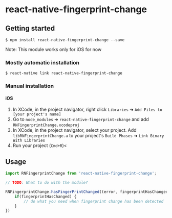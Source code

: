 
# react-native-fingerprint-change

## Getting started

`$ npm install react-native-fingerprint-change --save`

Note: This module works only for iOS for now
### Mostly automatic installation

`$ react-native link react-native-fingerprint-change`

### Manual installation


#### iOS

1. In XCode, in the project navigator, right click `Libraries` ➜ `Add Files to [your project's name]`
2. Go to `node_modules` ➜ `react-native-fingerprint-change` and add `RNFingerprintChange.xcodeproj`
3. In XCode, in the project navigator, select your project. Add `libRNFingerprintChange.a` to your project's `Build Phases` ➜ `Link Binary With Libraries`
4. Run your project (`Cmd+R`)<


## Usage
```javascript
import RNFingerprintChange from 'react-native-fingerprint-change';

// TODO: What to do with the module?

RNFingerprintChange.hasFingerPrintChanged((error, fingerprintHasChanged)=>{
	if(fingerprintHasChanged) {
		// do what you need when fingerprint change has been detected
	}
})
		
```
  